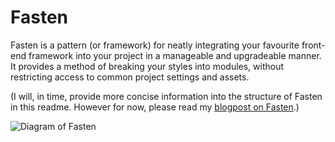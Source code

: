 Fasten
=====================

Fasten is a pattern (or framework) for neatly integrating your favourite front-end framework into your project in a manageable and upgradeable manner. It provides a method of breaking your styles into modules, without restricting access to common project settings and assets.

(I will, in time, provide more concise information into the structure of Fasten in this readme. However for now, please read my [blogpost on Fasten][0].)

![Diagram of Fasten](http://justrhysism.github.io/fasten/images/fasten-basic-diagram.svg)

[0]: http://blog.rhyslloyd.me/extending-foundation-with-fasten
